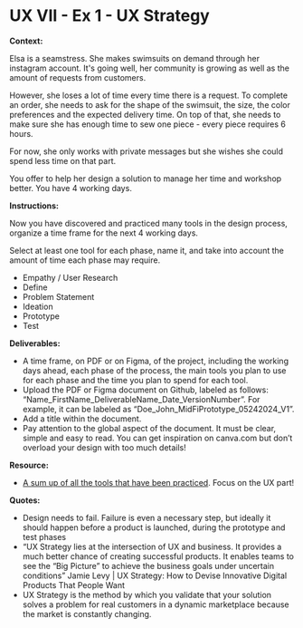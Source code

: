# UX VII - Ex 1 - UX Strategy

**Context:** 

Elsa is a seamstress. She makes swimsuits on demand through her instagram account. It's going well, her community is growing as well as the amount of requests from customers. 

However, she loses a lot of time every time there is a request. To complete an order, she needs to ask for the shape of the swimsuit, the size, the color preferences and the expected delivery time. On top of that, she needs to make sure she has enough time to sew one piece - every piece requires 6 hours. 

For now, she only works with private messages but she wishes she could spend less time on that part. 

You offer to help her design a solution to manage her time and workshop better. You have 4 working days.

**Instructions:** 

Now you have discovered and practiced many tools in the design process, organize a time frame for the next 4 working days.

Select at least one tool for each phase, name it, and take into account the amount of time each phase may require. 

- Empathy / User Research
- Define
- Problem Statement
- Ideation
- Prototype
- Test

**Deliverables:**

- A time frame, on PDF or on Figma, of the project, including the working days ahead, each phase of the process, the main tools you plan to use for each phase and the time you plan to spend for each tool.
- Upload the PDF or Figma document on Github, labeled as follows: “Name_FirstName_DeliverableName_Date_VersionNumber”. For example, it can be labeled as “Doe_John_MidFiPrototype_05242024_V1”.
- Add a title within the document.
- Pay attention to the global aspect of the document. It must be clear, simple and easy to read. You can get inspiration on canva.com but don’t overload your design with too much details!



**Resource:** 

- [A sum up of all the tools that have been practiced](https://www.figma.com/file/x0xfoz9TaEDiAfGPFqKJcs/RECAP-UX%2FUI-Program?node-id=0%3A1). Focus on the UX part!

**Quotes:**

- Design needs to fail. Failure is even a necessary step, but ideally it should happen before a product is launched, during the prototype and test phases
- “UX Strategy lies at the intersection of UX and business. It provides a much better chance of creating successful products. It enables teams to see the “Big Picture” to achieve the business goals under uncertain conditions” Jamie Levy | UX Strategy: How to Devise Innovative Digital Products That People Want
- UX Strategy is the method by which you validate that your solution solves a problem for real customers in a dynamic marketplace because the market is constantly changing.
